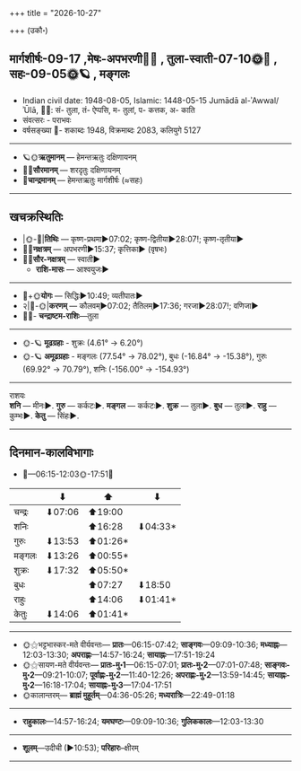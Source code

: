 +++
title = "2026-10-27"

+++
(उकौ॰)
## मार्गशीर्षः-09-17  ,मेषः-अपभरणी🌛🌌  ,  तुला-स्वाती-07-10🌞🌌  ,  सहः-09-05🌞🪐  , मङ्गलः
- Indian civil date: 1948-08-05, Islamic: 1448-05-15 Jumādā al-ʾAwwal/ʾŪlā, 🌌🌞: सं- तुला, तं- ऐप्पसि, म- तुलां, प- कत्तक, अ- काति
- संवत्सरः - पराभवः
- वर्षसङ्ख्या 🌛- शकाब्दः 1948, विक्रमाब्दः 2083, कलियुगे 5127
___________________
- 🪐🌞**ऋतुमानम्** — हेमन्तऋतुः दक्षिणायनम्
- 🌌🌞**सौरमानम्** — शरदृतुः दक्षिणायनम्
- 🌛**चान्द्रमानम्** — हेमन्तऋतुः मार्गशीर्षः (≈सहः)
___________________


## खचक्रस्थितिः
- |🌞-🌛|**तिथिः** — कृष्ण-प्रथमा►07:02; कृष्ण-द्वितीया►28:07!; कृष्ण-तृतीया►  
- 🌌🌛**नक्षत्रम्** — अपभरणी►15:37; कृत्तिका► (वृषभः)  
- 🌌🌞**सौर-नक्षत्रम्** — स्वाती►  
  - **राशि-मासः** — आश्वयुजः► 
___________________
- 🌛+🌞**योगः** — सिद्धिः►10:49; व्यतीपातः►  
- २|🌛-🌞|**करणम्** — कौलवम्►07:02; तैतिलम्►17:36; गरजा►28:07!; वणिजा►  
- 🌌🌛- **चन्द्राष्टम-राशिः**—तुला  
___________________
- 🌞-🪐 **मूढग्रहाः** - शुक्रः (4.61° → 6.20°)
- 🌞-🪐 **अमूढग्रहाः** - मङ्गलः (77.54° → 78.02°), बुधः (-16.84° → -15.38°), गुरुः (69.92° → 70.79°), शनिः (-156.00° → -154.93°)
___________________
राशयः  
**शनि** — मीनः►. **गुरु** — कर्कटः►. **मङ्गल** — कर्कटः►. **शुक्र** — तुला►. **बुध** — तुला►. **राहु** — कुम्भः►. **केतु** — सिंहः►. 
___________________


## दिनमान-कालविभागाः
- 🌅—06:15-12:03🌞-17:51🌇  

|      |⬇     |⬆     |⬇     |
|------|-----|-----|------|
|चन्द्रः|⬇07:06 |⬆19:00 |     |
|शनिः   |     |⬆16:28 |⬇04:33*|
|गुरुः  |⬇13:53 |⬆01:26*|     |
|मङ्गलः |⬇13:26 |⬆00:55*|     |
|शुक्रः |⬇17:32 |⬆05:50*|     |
|बुधः   |     |⬆07:27 |⬇18:50 |
|राहुः  |     |⬆14:06 |⬇01:41*|
|केतुः  |⬇14:06 |⬆01:41*|     |
___________________
- 🌞⚝भट्टभास्कर-मते वीर्यवन्तः— **प्रातः**—06:15-07:42; **साङ्गवः**—09:09-10:36; **मध्याह्नः**—12:03-13:30; **अपराह्णः**—14:57-16:24; **सायाह्नः**—17:51-19:24  
- 🌞⚝सायण-मते वीर्यवन्तः— **प्रातः-मु॰1**—06:15-07:01; **प्रातः-मु॰2**—07:01-07:48; **साङ्गवः-मु॰2**—09:21-10:07; **पूर्वाह्णः-मु॰2**—11:40-12:26; **अपराह्णः-मु॰2**—13:59-14:45; **सायाह्नः-मु॰2**—16:18-17:04; **सायाह्नः-मु॰3**—17:04-17:51  
- 🌞कालान्तरम्— **ब्राह्मं मुहूर्तम्**—04:36-05:26; **मध्यरात्रिः**—22:49-01:18  
___________________
- **राहुकालः**—14:57-16:24; **यमघण्टः**—09:09-10:36; **गुलिककालः**—12:03-13:30  
___________________
- **शूलम्**—उदीची (►10:53); **परिहारः**–क्षीरम्  
___________________
